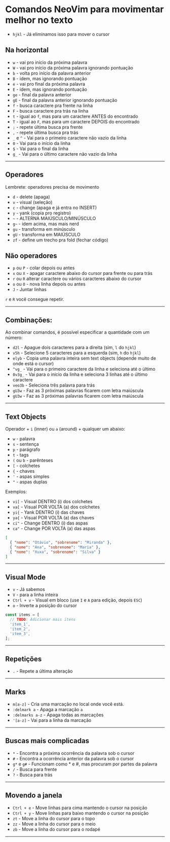 # Comandos NeoVim para movimentar melhor no texto

- `hjkl` - Já eliminamos isso para mover o cursor

## Na horizontal

- `w` - vai pro início da próxima palavra
- `W` - vai pro início da próxima palavra ignorando pontuação
- `b` - volta pro início da palavra anterior
- `B` - idem, mas ignorando pontuação
- `e` - vai pro final da próxima palavra
- `E` - idem, mas ignorando pontuação
- `ge` - final da palavra anterior
- `gE` - final da palavra anterior ignorando pontuação
- `f` - busca caractere pra frente na linha
- `F` - busca caractere pra trás na linha
- `t` - igual ao `f`, mas para um caractere ANTES do encontrado
- `T` - igual ao `F`, mas para um caractere DEPOIS do encontrado
- `;` - repete última busca pra frente
- `,` - repete última busca pra trás
- `_` e `^` - Vai para o primeiro caractere não vazio da linha
- `0` - Vai para o início da linha
- `$` - Vai para o final da linha
- `g_` - Vai para o último caractere não vazio da linha

---

## Operadores

Lembrete: operadores precisa de movimento

- `d` - delete (apaga)
- `v` - visual (seleção)
- `c` - change (apaga e já entra no INSERT)
- `y` - yank (copia pro registro)
- `~` - ALTERNA MAIÚSCULO/MINÚSCULO
- `g~` - idem acima, mas mais nerd
- `gu` - transforma em minúsculo
- `gU` - transforma em MAIÚSCULO
- `zf` - define um trecho pra fold (fechar código)

## Não operadores

- `p` ou `P` - colar depois ou antes
- `x` ou `X` - apagar caractere abaixo do cursor para frente ou para trás
- `r` ou `R` alterar caractere ou vários caracteres abaixo do cursor
- `o` ou `O` - nova linha depois ou antes
- `J` - Juntar linhas

`r` e `R` você consegue repetir.

---

## Combinações:

Ao combinar comandos, é possível especificar a quantidade com um número:

- `d2l` - Apague dois caracteres para a direita (sim, `l` do `hjkl`)
- `v5h` - Selecione 5 caracteres para a esquerda (sim, `h` do `hjkl`)
- `elyb` - Copia uma palavra inteira sem text objects (depende muito de onde está o cursor)
- `^vg_` - Vai para o primeiro caractere da linha e seleciona até o último
- `0v3g_` - Vai para o início da linha e seleciona 3 linhas até o último caractere
- `veo3b` - Seleciona três palavra para trás
- `gU3w` - Faz as 3 próximas palavras ficarem com letra maiúscula
- `gU3w` - Faz as 3 próximas palavras ficarem com letra maiúscula

---

## Text Objects

Operador + `i` (inner) ou `a` (around) + qualquer um abaixo:

- `w` - palavra
- `s` - sentença
- `p` - parágrafo
- `t` - tags
- `(` ou `b` - parênteses
- `[` - colchetes
- `{` - chaves
- `'` - aspas simples
- `"` - aspas duplas

Exemplos:

- `vi[` - Visual DENTRO (i) dos colchetes
- `va[` - Visual POR VOLTA (a) dos colchetes
- `yi{` - Yank DENTRO (i) das chaves
- `ya{` - Visual POR VOLTA (a) das chaves
- `ci"` - Change DENTRO (i) das aspas
- `ca"` - Change POR VOLTA (a) das aspas

```json
[
  { "nome": "Otávio", "sobrenome": "Miranda" },
  { "nome": "Ana", "sobrenome": "Maria" },
  { "nome": "Xuxa", "sobrenome": "Silva" }
]
```

---

## Visual Mode

- `v` - Já sabemos
- `V` - para a linha inteira
- `Ctrl + v` - Visual em bloco (use `I` e `A` para edição, depois `ESC`)
- `o` - Inverte a posição do cursor

```javascript
const items = [
  // TODO: Adicionar mais itens
  'item_1',
  'item_2',
  'item_3',
];
```

---

## Repetições

- `.` - Repete a última alteração

---

## Marks

- `m[a-z]` - Cria uma marcação no local onde você está.
- `:delmark a` - Apaga a marcação `a`
- `:delmarks a-z` - Apaga todas as marcações
- `'[a-z]` - Vai para a linha da marcação

---

## Buscas mais complicadas

- `*` - Encontra a próxima ocorrência da palavra sob o cursor
- `#` - Encontra a ocorrência anterior da palavra sob o cursor
- `g*` e `g#` - Funcionam como \* e #, mas procuram por partes da palavra
- `/` - Busca para frente
- `?` - Busca para trás

---

## Movendo a janela

- `Ctrl + e` - Move linhas para cima mantendo o cursor na posição
- `Ctrl + y` - Move linhas para baixo mantendo o cursor na posição
- `zt` - Move a linha do cursor para o topo
- `zz` - Move a linha do cursor para o meio
- `zb` - Move a linha do cursor para o rodapé

---
